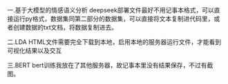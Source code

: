 
一.基于大模型的情感语义分析
deepseek部署文件最好不用记事本格式，可以直接运行py格式，数据集同第二部分的数据集，可以直接将文本复制进代码里，或者创建数据的txt文档，将数据复制进去。

二.LDA
HTML文件需要完全下载到本地，启用本地的服务器运行文件，才能看到可视化结果以及交互

三.BERT
bert训练我放在了其他服务器，故记事本里没有结果保存，不过有截图。
